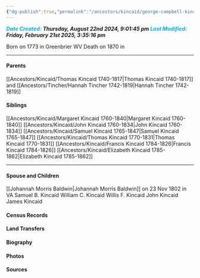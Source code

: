 ```yaml
---
{"dg-publish":true,"permalink":"/ancestors/kincaid/george-campbell-kincaid-1773-1870/","tags":["George-Campbell-Kincaid"]}
---
```


***<font color="#00b0f0">Date Created:</font> Thursday, August 22nd 2024, 9:01:45 pm*
*<font color="#00b0f0">Last Modified:</font> Friday, February 21st 2025, 3:35:16 pm***

Born on  1773 in Greenbrier WV
Death on 1870 in <!-- link to place -->

---
#### Parents

[[Ancestors/Kincaid/Thomas Kincaid 1740-1817\|Thomas Kincaid 1740-1817]] and [[Ancestors/Tincher/Hannah Tincher 1742-1819\|Hannah Tincher 1742-1819]]
#### Siblings
[[Ancestors/Kincaid/Margaret Kincaid 1760-1840\|Margaret Kincaid 1760-1840]]
[[Ancestors/Kincaid/John Kincaid 1760-1834\|John Kincaid 1760-1834]]
[[Ancestors/Kincaid/Samuel Kincaid 1765-1847\|Samuel Kincaid 1765-1847]]
[[Ancestors/Kincaid/Thomas Kincaid 1770-1831\|Thomas Kincaid 1770-1831]]
[[Ancestors/Kincaid/Francis Kincaid 1784-1826\|Francis Kincaid 1784-1826]]
[[Ancestors/Kincaid/Elizabeth Kincaid 1785-1862\|Elizabeth Kincaid 1785-1862]]

---
#### Spouse and Children
[[Johannah Morris Baldwin\|Johannah Morris Baldwin]] on 23 Nov 1802 in VA
Samuel B. Kincaid
William C. Kincaid
Willis F. Kincaid
John Kincaid
James Kincaid
#### Census Records

#### Land Transfers

#### Biography

#### Photos

#### Sources

